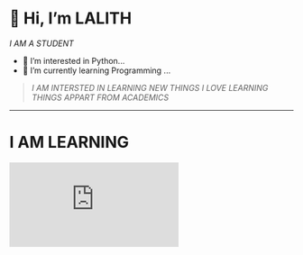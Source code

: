 #  👋 Hi, I’m **LALITH**
*I AM A STUDENT*
- 👀 I’m interested in Python...
- 🌱 I’m currently learning Programming ...
  
> *I AM INTERSTED IN LEARNING NEW THINGS*
> *I LOVE LEARNING THINGS APPART FROM ACADEMICS*
> 
---
# I AM LEARNING 
![*THIS IS A IMAGE*](https://img.icons.com/fluency/48/python.org)

<!---
lalith1224/lalith1224 is a ✨ special ✨ repository because its `README.md` (this file) appears on your GitHub profile.
You can click the Preview link to take a look at your changes.
--->
